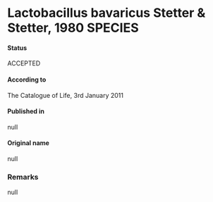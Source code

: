 # Lactobacillus bavaricus Stetter & Stetter, 1980 SPECIES

#### Status
ACCEPTED

#### According to
The Catalogue of Life, 3rd January 2011

#### Published in
null

#### Original name
null

### Remarks
null